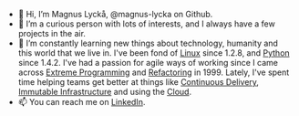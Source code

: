 - 👋 Hi, I’m Magnus Lyckå, @magnus-lycka on Github.
- 👀 I’m a curious person with lots of interests, and I always have a few projects in the air.
- 🌱 I’m constantly learning new things about technology, humanity and this world that we live in.
  I've been fond of [Linux](https://www.kernel.org/doc/html/latest/) since 1.2.8, and [Python](https://www.python.org/) since 1.4.2.
  I've had a passion for agile ways of working since I came across 
  [Extreme Programming](http://wiki.c2.com/?ExtremeProgramming) and
  [Refactoring](https://refactoring.com/) in 1999.
  Lately, I've spent time helping teams get better at things like 
  [Continuous Delivery](https://martinfowler.com/bliki/ContinuousDelivery.html),
  [Immutable Infrastructure](https://www.hashicorp.com/resources/what-is-mutable-vs-immutable-infrastructure)
  and using the [Cloud](https://en.wikipedia.org/wiki/Cloud_computing).
- 📫 You can reach me on [LinkedIn](https://www.linkedin.com/in/lycka).

<!---
magnus-lycka/magnus-lycka is a ✨ special ✨ repository because its `README.md` (this file) appears on your GitHub profile.
You can click the Preview link to take a look at your changes.
--->

